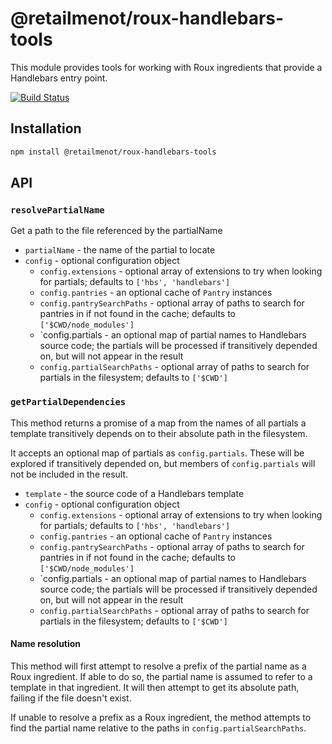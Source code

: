 # @retailmenot/roux-handlebars-tools

This module provides tools for working with Roux ingredients that provide
a Handlebars entry point.

[![Build Status](https://travis-ci.org/RetailMeNotSandbox/roux-handlebars-tools.svg?branch=master)](https://travis-ci.org/RetailMeNotSandbox/roux-handlebars-tools)

## Installation

```sh
npm install @retailmenot/roux-handlebars-tools
```

## API

### `resolvePartialName`

Get a path to the file referenced by the partialName

- `partialName` - the name of the partial to locate
- `config` - optional configuration object
  - `config.extensions` - optional array of extensions to try when looking for
      partials; defaults to `['hbs', 'handlebars']`
  - `config.pantries` - an optional cache of `Pantry` instances
  - `config.pantrySearchPaths` - optional array of paths to search for pantries
      in if not found in the cache; defaults to `['$CWD/node_modules']`
  - `config.partials - an optional map of partial names to Handlebars source
      code; the partials will be processed if transitively depended on, but will
      not appear in the result
  - `config.partialSearchPaths` - optional array of paths to search for partials
      in the filesystem; defaults to `['$CWD']`

### `getPartialDependencies`

This method returns a promise of a map from the names of all partials a template
transitively depends on to their absolute path in the filesystem.

It accepts an optional map of partials as `config.partials`. These will be
explored if transitively depended on, but members of `config.partials` will not
be included in the result.

- `template` - the source code of a Handlebars template
- `config` - optional configuration object
  - `config.extensions` - optional array of extensions to try when looking for
      partials; defaults to `['hbs', 'handlebars']`
  - `config.pantries` - an optional cache of `Pantry` instances
  - `config.pantrySearchPaths` - optional array of paths to search for pantries
      in if not found in the cache; defaults to `['$CWD/node_modules']`
  - `config.partials - an optional map of partial names to Handlebars source
      code; the partials will be processed if transitively depended on, but will
      not appear in the result
  - `config.partialSearchPaths` - optional array of paths to search for partials
      in the filesystem; defaults to `['$CWD']`

#### Name resolution

This method will first attempt to resolve a prefix of the partial name as a Roux
ingredient. If able to do so, the partial name is assumed to refer to a template
in that ingredient. It will then attempt to get its absolute path, failing if
the file doesn't exist.

If unable to resolve a prefix as a Roux ingredient, the method attempts to find
the partial name relative to the paths in `config.partialSearchPaths`.
